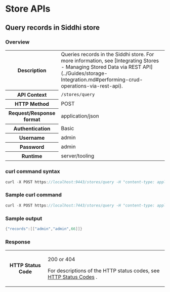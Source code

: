 # Store APIs

## Query records in Siddhi store

### Overview

<table>
<tbody>
<tr class="odd">
<th>Description</th>
<td>Queries records in the Siddhi store. For more information, see [Integrating Stores - Managing Stored Data via REST API](../Guides/storage-Integration.md#performing-crud-operations-via-rest-api).</td>
</tr>
<tr class="even">
<th>API Context</th>
<td><code>/stores/query</code></td>
</tr>
<tr class="odd">
<th>HTTP Method</th>
<td>POST</td>
</tr>
<tr class="even">
<th>Request/Response format</th>
<td>application/json</td>
</tr>
<tr class="odd">
<th>Authentication</th>
<td>Basic</td>
</tr>
<tr class="even">
<th>Username</th>
<td>admin</td>
</tr>
<tr class="odd">
<th>Password</th>
<td>admin</td>
</tr>
<tr class="even">
<th>Runtime</th>
<td>server/tooling</td>
</tr>
</tbody>
</table>

### curl command syntax

``` java
curl -X POST https://localhost:9443/stores/query -H "content-type: application/json" -u "admin:admin" -d '{"appName" : "AggregationTest", "query" : "from stockAggregation select *" }' -k
```

### Sample curl command

``` java
curl -X POST https://localhost:7443/stores/query -H "content-type: application/json" -u "admin:admin" -d '{"appName" : "ApiRequestSummary", "query" : "from API_REQUEST_SUMMARY within 1586249325000L, 1586335725000L per \"days\" select userId, apiPublisher, sum(totalRequestCount) as net_total_requests group by userId, apiPublisher order by net_total_requests DESC;" }' -k
```

### Sample output

``` java
{"records":[["admin","admin",66]]}
```

### Response

<table>
<tbody>
<tr class="odd">
<th>HTTP Status Code</th>
<td><p>200 or 404</p>
<p>For descriptions of the HTTP status codes, see <a href="https://ei.docs.wso2.com/en/latest/streaming-integrator/ref/hTTP-Status-Codes/">HTTP Status Codes</a> .</p></td>
</tr>
</tbody>
</table>

